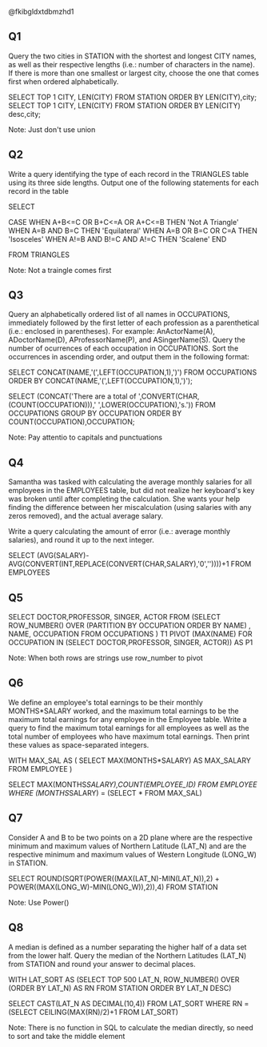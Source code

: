 @fkibgldxtdbmzhd1

## Q1
Query the two cities in STATION with the shortest and longest CITY names, as well as their respective lengths (i.e.: number of characters in the name). 
If there is more than one smallest or largest city, choose the one that comes first when ordered alphabetically.

SELECT TOP 1 CITY, LEN(CITY)
FROM STATION
ORDER BY LEN(CITY),city;
SELECT TOP 1 CITY, LEN(CITY)
FROM STATION
ORDER BY LEN(CITY) desc,city;

Note: Just don't use union

## Q2

Write a query identifying the type of each record in the TRIANGLES table using its three side lengths.
Output one of the following statements for each record in the table

SELECT

CASE
    WHEN A+B<=C OR B+C<=A OR A+C<=B THEN 'Not A Triangle'
    WHEN A=B AND B=C THEN 'Equilateral'
    WHEN A=B OR B=C OR C=A THEN 'Isosceles'
    WHEN A!=B AND B!=C AND A!=C THEN 'Scalene'
END

FROM TRIANGLES

Note: Not a traingle comes first

## Q3

Query an alphabetically ordered list of all names in OCCUPATIONS, immediately followed by the first letter of each profession as a parenthetical 
(i.e.: enclosed in parentheses). For example: AnActorName(A), ADoctorName(D), AProfessorName(P), and ASingerName(S).
Query the number of ocurrences of each occupation in OCCUPATIONS. Sort the occurrences in ascending order, and output them in the following format:

SELECT CONCAT(NAME,'(',LEFT(OCCUPATION,1),')')
FROM OCCUPATIONS
ORDER BY CONCAT(NAME,'(',LEFT(OCCUPATION,1),')');

SELECT (CONCAT('There are a total of ',CONVERT(CHAR,(COUNT(OCCUPATION))),' ',LOWER(OCCUPATION),'s.'))
FROM OCCUPATIONS
GROUP BY OCCUPATION
ORDER BY COUNT(OCCUPATION),OCCUPATION;

Note: Pay attentio to capitals and punctuations

## Q4

Samantha was tasked with calculating the average monthly salaries for all employees in the EMPLOYEES table, but did not realize her keyboard's  key was broken until after completing the calculation. She wants your help finding the difference between her miscalculation (using salaries with any zeros removed), and the actual average salary.

Write a query calculating the amount of error (i.e.:  average monthly salaries), and round it up to the next integer.

SELECT (AVG(SALARY)-AVG(CONVERT(INT,REPLACE(CONVERT(CHAR,SALARY),'0',''))))+1
FROM EMPLOYEES


## Q5

SELECT DOCTOR,PROFESSOR, SINGER, ACTOR
FROM
(SELECT ROW_NUMBER() OVER (PARTITION BY OCCUPATION ORDER BY NAME)
, NAME, OCCUPATION FROM OCCUPATIONS
) T1
PIVOT
(MAX(NAME) FOR OCCUPATION IN (SELECT DOCTOR,PROFESSOR, SINGER, ACTOR))
AS P1

Note: When both rows are strings use row_number to pivot

## Q6
We define an employee's total earnings to be their monthly MONTHS*SALARY worked, and the maximum total earnings to be the maximum total earnings for any employee in the Employee table. Write a query to find the maximum total earnings for all employees as well as the total number of employees who have maximum total earnings. Then print these values as  space-separated integers.

WITH MAX_SAL AS
(
SELECT MAX(MONTHS*SALARY) AS MAX_SALARY
FROM EMPLOYEE
)

SELECT  MAX(MONTHS*SALARY),COUNT(EMPLOYEE_ID)
FROM EMPLOYEE
WHERE (MONTHS*SALARY) = (SELECT * FROM MAX_SAL)

## Q7
Consider A and B to be two points on a 2D plane where  are the respective minimum and maximum values of Northern Latitude (LAT_N) and  are the respective minimum and maximum values of Western Longitude (LONG_W) in STATION.

SELECT ROUND(SQRT(POWER((MAX(LAT_N)-MIN(LAT_N)),2) + POWER((MAX(LONG_W)-MIN(LONG_W)),2)),4)
FROM STATION

Note: Use Power()

## Q8
A median is defined as a number separating the higher half of a data set from the lower half. Query the median of the Northern Latitudes (LAT_N) from STATION and round your answer to  decimal places.

WITH LAT_SORT AS
(SELECT TOP 500 LAT_N, ROW_NUMBER() OVER (ORDER BY LAT_N) AS RN
FROM STATION
ORDER BY LAT_N DESC)

SELECT 
CAST(LAT_N AS DECIMAL(10,4))
FROM LAT_SORT
WHERE RN = (SELECT CEILING(MAX(RN)/2)+1 FROM LAT_SORT)

Note: There is no function in SQL to calculate the median directly, so need to sort and take the middle element

